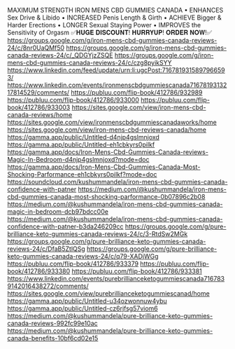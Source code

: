 MAXIMUM STRENGTH
IRON MENS CBD GUMMIES CANADA
•         ENHANCES Sex Drive & Libido
•         INCREASED Penis Length & Girth
•         ACHIEVE Bigger & Harder Erections
•         LONGER Sexual Staying Power
•         IMPROVES the Sensitivity of Orgasm
✅𝐇𝐔𝐆𝐄 𝐃𝐈𝐒𝐂𝐎𝐔𝐍𝐓! 𝐇𝐔𝐑𝐑𝐘𝐔𝐏! 𝐎𝐑𝐃𝐄𝐑 𝐍𝐎𝐖!✅
https://groups.google.com/g/iron-mens-cbd-gummies-canada-reviews-24/c/8nr0UaQMf50 
https://groups.google.com/g/iron-mens-cbd-gummies-canada-reviews-24/c/_QDGYjzZSQE 
https://groups.google.com/g/iron-mens-cbd-gummies-canada-reviews-24/c/czg8pyikSYY 
https://www.linkedin.com/feed/update/urn:li:ugcPost:7167819315897966593/ 
https://www.linkedin.com/events/ironmenscbdgummiescanada7167819313217814529/comments/ 
https://publuu.com/flip-book/412786/932989 
https://publuu.com/flip-book/412786/933000 
https://publuu.com/flip-book/412786/933003 
https://sites.google.com/view/iron-mens-cbd-canada-reviews/home 
https://sites.google.com/view/ironmenscbdgummiescanadaworks/home 
https://sites.google.com/view/iron-mens-cbd-reviews-canada/home 
https://gamma.app/public/Untitled-d4njp4gslmnjoxd 
https://gamma.app/public/Untitled-eh1cbkyrs0pilkf 
https://gamma.app/docs/Iron-Mens-Cbd-Gummies-Canada-reviews-Magic-In-Bedroom-d4njp4gslmnjoxd?mode=doc 
https://gamma.app/docs/Iron-Mens-Cbd-Gummies-Canada-Most-Shocking-Parformance-eh1cbkyrs0pilkf?mode=doc 
https://soundcloud.com/kushummandela/iron-mens-cbd-gummies-canada-confidence-with-patner 
https://medium.com/@kushummandela/iron-mens-cbd-gummies-canada-most-shocking-parformance-0b07896c2b08 
https://medium.com/@kushummandela/iron-mens-cbd-gummies-canada-magic-in-bedroom-dcb97bdcc00e 
https://medium.com/@kushummandela/iron-mens-cbd-gummies-canada-confidence-with-patner-b3da246209cc 
https://groups.google.com/g/pure-brilliance-keto-gummies-canada-reviews-24/c/3-RtdSw2MGk 
https://groups.google.com/g/pure-brilliance-keto-gummies-canada-reviews-24/c/DfaB5ZtlQSg 
https://groups.google.com/g/pure-brilliance-keto-gummies-canada-reviews-24/c/q79-XADjWGg 
https://publuu.com/flip-book/412786/933379 
https://publuu.com/flip-book/412786/933380 
https://publuu.com/flip-book/412786/933381 
https://www.linkedin.com/events/purebrillianceketogummiescanada7167839142016438272/comments/ 
https://sites.google.com/view/purebrillianceketogummiescanad/home 
https://gamma.app/public/Untitled-u34ozwonnuw4ybu 
https://gamma.app/public/Untitled-cz6rjfsg57viom6 
https://medium.com/@kushummandela/pure-brilliance-keto-gummies-canada-reviews-992fc99e10ac 
https://medium.com/@kushummandela/pure-brilliance-keto-gummies-canada-benefits-10bf6cd02e15 


